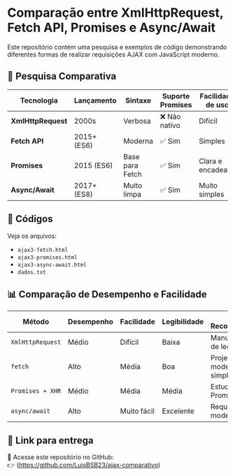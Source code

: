 # Comparação entre XmlHttpRequest, Fetch API, Promises e Async/Await

Este repositório contém uma pesquisa e exemplos de código demonstrando diferentes formas de realizar requisições AJAX com JavaScript moderno.

## 📘 Pesquisa Comparativa

| Tecnologia         | Lançamento     | Sintaxe           | Suporte Promises | Facilidade de uso | Controle de erros  | Popularidade Atual |
|--------------------|----------------|-------------------|------------------|-------------------|--------------------|---------------------|
| **XmlHttpRequest** | 2000s          | Verbosa           | ❌ Não nativo     | Difícil            | Requer callbacks   | Baixa               |
| **Fetch API**      | 2015+ (ES6)     | Moderna           | ✅ Sim           | Simples            | Usa `.then()`/`.catch()` | Alta          |
| **Promises**       | 2015 (ES6)     | Base para Fetch   | ✅ Sim           | Clara e encadeada  | `.then().catch()`  | Alta                |
| **Async/Await**    | 2017+ (ES8)     | Muito limpa       | ✅ Sim           | Muito simples      | Usa `try/catch`    | Muito Alta          |

## 📂 Códigos

Veja os arquivos:

- `ajax3-fetch.html`
- `ajax3-promises.html`
- `ajax3-async-await.html`
- `dados.txt`

## 📊 Comparação de Desempenho e Facilidade

| Método              | Desempenho | Facilidade | Legibilidade | Uso Recomendado |
|---------------------|------------|------------|--------------|-----------------|
| `XmlHttpRequest`    | Médio      | Difícil     | Baixa        | Manutenção de legado |
| `fetch`             | Alto       | Média       | Boa          | Projetos modernos simples |
| `Promises + XHR`    | Médio      | Média       | Média        | Estudo de Promise |
| `async/await`       | Alto       | Muito fácil | Excelente    | Requisições modernas |

## 🔗 Link para entrega

📎 Acesse este repositório no GitHub:  
👉 (https://github.com/LuisBSB23/ajax-comparativo)

